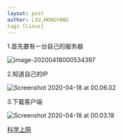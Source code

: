 ```yaml
---
layout: post
author: LIU,HONGYANG
tags [Linux]
---
```




1.首先要有一台自己的服务器



![image-20200418000534397](https://tva1.sinaimg.cn/large/007S8ZIlgy1gdx7nrbo7lj30io0ugaby.jpg)







2.知道自己的IP



![Screenshot 2020-04-18 at 00.06.02](https://tva1.sinaimg.cn/large/007S8ZIlgy1gdx7p13h26j309c02eglk.jpg)





3.下载客户端

![Screenshot 2020-04-18 at 00.03.18](https://tva1.sinaimg.cn/large/007S8ZIlgy1gdx7pmflgyj304s04m0ts.jpg)







[科学上网]([https://medium.com/@jiuliuxiansheng/%E6%90%AD%E5%BB%BA%E5%B1%9E%E4%BA%8E%E8%87%AA%E5%B7%B1%E7%9A%84%E7%A7%91%E5%AD%A6%E4%B8%8A%E7%BD%91-%E7%BF%BB%E5%A2%99-%E6%9C%8D%E5%8A%A1%E5%99%A8-4abe26d9ab0](https://medium.com/@jiuliuxiansheng/搭建属于自己的科学上网-翻墙-服务器-4abe26d9ab0))

